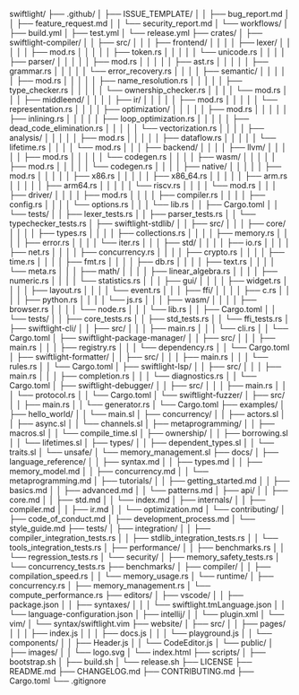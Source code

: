 swiftlight/
├── .github/
│   ├── ISSUE_TEMPLATE/
│   │   ├── bug_report.md
│   │   ├── feature_request.md
│   │   └── security_report.md
│   └── workflows/
│       ├── build.yml
│       ├── test.yml
│       └── release.yml
├── crates/
│   ├── swiftlight-compiler/
│   │   ├── src/
│   │   │   ├── frontend/
│   │   │   │   ├── lexer/
│   │   │   │   │   ├── mod.rs
│   │   │   │   │   ├── token.rs
│   │   │   │   │   └── unicode.rs
│   │   │   │   ├── parser/
│   │   │   │   │   ├── mod.rs
│   │   │   │   │   ├── ast.rs
│   │   │   │   │   ├── grammar.rs
│   │   │   │   │   └── error_recovery.rs
│   │   │   │   ├── semantic/
│   │   │   │   │   ├── mod.rs
│   │   │   │   │   ├── name_resolution.rs
│   │   │   │   │   ├── type_checker.rs
│   │   │   │   │   └── ownership_checker.rs
│   │   │   │   └── mod.rs
│   │   │   ├── middleend/
│   │   │   │   ├── ir/
│   │   │   │   │   ├── mod.rs
│   │   │   │   │   └── representation.rs
│   │   │   │   ├── optimization/
│   │   │   │   │   ├── mod.rs
│   │   │   │   │   ├── inlining.rs
│   │   │   │   │   ├── loop_optimization.rs
│   │   │   │   │   ├── dead_code_elimination.rs
│   │   │   │   │   └── vectorization.rs
│   │   │   │   ├── analysis/
│   │   │   │   │   ├── mod.rs
│   │   │   │   │   ├── dataflow.rs
│   │   │   │   │   └── lifetime.rs
│   │   │   │   └── mod.rs
│   │   │   ├── backend/
│   │   │   │   ├── llvm/
│   │   │   │   │   ├── mod.rs
│   │   │   │   │   └── codegen.rs
│   │   │   │   ├── wasm/
│   │   │   │   │   ├── mod.rs
│   │   │   │   │   └── codegen.rs
│   │   │   │   ├── native/
│   │   │   │   │   ├── mod.rs
│   │   │   │   │   ├── x86.rs
│   │   │   │   │   ├── x86_64.rs
│   │   │   │   │   ├── arm.rs
│   │   │   │   │   ├── arm64.rs
│   │   │   │   │   └── riscv.rs
│   │   │   │   └── mod.rs
│   │   │   ├── driver/
│   │   │   │   ├── mod.rs
│   │   │   │   ├── compiler.rs
│   │   │   │   ├── config.rs
│   │   │   │   └── options.rs
│   │   │   └── lib.rs
│   │   ├── Cargo.toml
│   │   └── tests/
│   │       ├── lexer_tests.rs
│   │       ├── parser_tests.rs
│   │       └── typechecker_tests.rs
│   ├── swiftlight-stdlib/
│   │   ├── src/
│   │   │   ├── core/
│   │   │   │   ├── types.rs
│   │   │   │   ├── collections.rs
│   │   │   │   ├── memory.rs
│   │   │   │   ├── error.rs
│   │   │   │   └── iter.rs
│   │   │   ├── std/
│   │   │   │   ├── io.rs
│   │   │   │   ├── net.rs
│   │   │   │   ├── concurrency.rs
│   │   │   │   ├── crypto.rs
│   │   │   │   ├── time.rs
│   │   │   │   ├── fmt.rs
│   │   │   │   ├── db.rs
│   │   │   │   ├── text.rs
│   │   │   │   └── meta.rs
│   │   │   ├── math/
│   │   │   │   ├── linear_algebra.rs
│   │   │   │   ├── numeric.rs
│   │   │   │   └── statistics.rs
│   │   │   ├── gui/
│   │   │   │   ├── widget.rs
│   │   │   │   ├── layout.rs
│   │   │   │   └── event.rs
│   │   │   ├── ffi/
│   │   │   │   ├── c.rs
│   │   │   │   ├── python.rs
│   │   │   │   └── js.rs
│   │   │   ├── wasm/
│   │   │   │   ├── browser.rs
│   │   │   │   └── node.rs
│   │   │   └── lib.rs
│   │   ├── Cargo.toml
│   │   └── tests/
│   │       ├── core_tests.rs
│   │       ├── std_tests.rs
│   │       └── ffi_tests.rs
│   ├── swiftlight-cli/
│   │   ├── src/
│   │   │   ├── main.rs
│   │   │   └── cli.rs
│   │   └── Cargo.toml
│   ├── swiftlight-package-manager/
│   │   ├── src/
│   │   │   ├── main.rs
│   │   │   ├── registry.rs
│   │   │   └── dependency.rs
│   │   └── Cargo.toml
│   ├── swiftlight-formatter/
│   │   ├── src/
│   │   │   ├── main.rs
│   │   │   └── rules.rs
│   │   └── Cargo.toml
│   ├── swiftlight-lsp/
│   │   ├── src/
│   │   │   ├── main.rs
│   │   │   ├── completion.rs
│   │   │   └── diagnostics.rs
│   │   └── Cargo.toml
│   ├── swiftlight-debugger/
│   │   ├── src/
│   │   │   ├── main.rs
│   │   │   └── protocol.rs
│   │   └── Cargo.toml
│   └── swiftlight-fuzzer/
│       ├── src/
│       │   ├── main.rs
│       │   └── generator.rs
│       └── Cargo.toml
├── examples/
│   ├── hello_world/
│   │   └── main.sl
│   ├── concurrency/
│   │   ├── actors.sl
│   │   ├── async.sl
│   │   └── channels.sl
│   ├── metaprogramming/
│   │   ├── macros.sl
│   │   └── compile_time.sl
│   ├── ownership/
│   │   ├── borrowing.sl
│   │   └── lifetimes.sl
│   ├── types/
│   │   ├── dependent_types.sl
│   │   └── traits.sl
│   └── unsafe/
│       └── memory_management.sl
├── docs/
│   ├── language_reference/
│   │   ├── syntax.md
│   │   ├── types.md
│   │   ├── memory_model.md
│   │   ├── concurrency.md
│   │   └── metaprogramming.md
│   ├── tutorials/
│   │   ├── getting_started.md
│   │   ├── basics.md
│   │   ├── advanced.md
│   │   └── patterns.md
│   ├── api/
│   │   ├── core.md
│   │   ├── std.md
│   │   └── index.md
│   ├── internals/
│   │   ├── compiler.md
│   │   ├── ir.md
│   │   └── optimization.md
│   └── contributing/
│       ├── code_of_conduct.md
│       ├── development_process.md
│       └── style_guide.md
├── tests/
│   ├── integration/
│   │   ├── compiler_integration_tests.rs
│   │   ├── stdlib_integration_tests.rs
│   │   └── tools_integration_tests.rs
│   ├── performance/
│   │   ├── benchmarks.rs
│   │   └── regression_tests.rs
│   └── security/
│       ├── memory_safety_tests.rs
│       └── concurrency_tests.rs
├── benchmarks/
│   ├── compiler/
│   │   ├── compilation_speed.rs
│   │   └── memory_usage.rs
│   └── runtime/
│       ├── concurrency.rs
│       ├── memory_management.rs
│       └── compute_performance.rs
├── editors/
│   ├── vscode/
│   │   ├── package.json
│   │   ├── syntaxes/
│   │   │   └── swiftlight.tmLanguage.json
│   │   └── language-configuration.json
│   ├── intellij/
│   │   └── plugin.xml
│   └── vim/
│       └── syntax/swiftlight.vim
├── website/
│   ├── src/
│   │   ├── pages/
│   │   │   ├── index.js
│   │   │   ├── docs.js
│   │   │   └── playground.js
│   │   └── components/
│   │       ├── Header.js
│   │       └── CodeEditor.js
│   └── public/
│       ├── images/
│       │   └── logo.svg
│       └── index.html
├── scripts/
│   ├── bootstrap.sh
│   ├── build.sh
│   └── release.sh
├── LICENSE
├── README.md
├── CHANGELOG.md
├── CONTRIBUTING.md
├── Cargo.toml
└── .gitignore